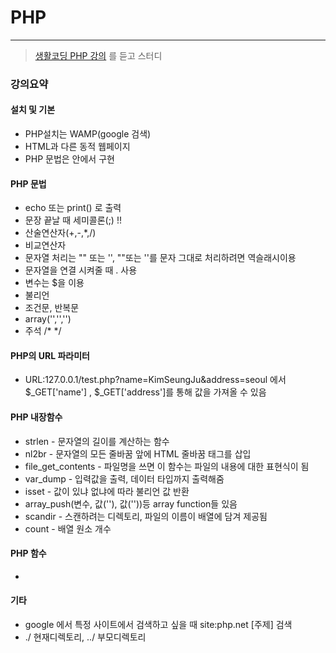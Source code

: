 # PHP
***
> [생활코딩 PHP 강의](https://opentutorials.org/course/3130/19316) 를 듣고 스터디
### 강의요약
#### 설치 및 기본
+ PHP설치는 WAMP(google 검색)
+ HTML과 다른 동적 웹페이지
+ PHP 문법은 <?php ?> 안에서 구현
#### PHP 문법
+ echo 또는 print() 로 출력
+ 문장 끝날 때 세미콜론(;) !!
+ 산술연산자(+,-,*,/)
+ 비교연산자
+ 문자열 처리는 "" 또는 '', ""또는 ''를 문자 그대로 처리하려면 역슬래시이용
+ 문자열을 연결 시켜줄 때 . 사용
+ 변수는 $을 이용
+ 불리언
+ 조건문, 반복문
+ array('','','')
+ 주석 /* */
#### PHP의 URL 파라미터
+ URL:127.0.0.1/test.php?name=KimSeungJu&address=seoul 에서 $_GET['name'] , $_GET['address']를 통해 값을 가져올 수 있음

#### PHP 내장함수
+ strlen - 문자열의 길이를 계산하는 함수
+ nl2br - 문자열의 모든 줄바꿈 앞에 HTML 줄바꿈 태그를 삽입
+ file_get_contents - 파일명을 쓰면 이 함수는 파일의 내용에 대한 표현식이 됨
+ var_dump - 입력값을 출력, 데이터 타입까지 출력해줌
+ isset - 값이 있냐 없냐에 따라 불리언 값 반환
+ array_push(변수, 값(''), 값(''))등 array function들 있음
+ scandir - 스캔하려는 디렉토리, 파일의 이름이 배열에 담겨 제공됨
+ count - 배열 원소 개수

#### PHP 함수
+

#### 기타
+ google 에서 특정 사이트에서 검색하고 싶을 때 site:php.net [주제] 검색
+ ./ 현재디렉토리, ../ 부모디렉토리

